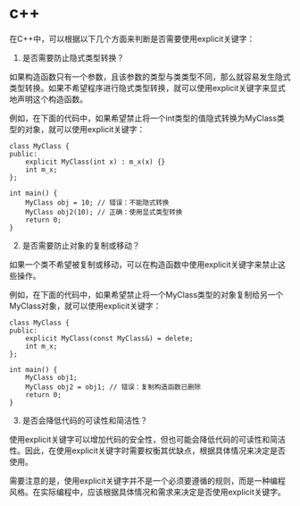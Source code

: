 # c++

在C++中，可以根据以下几个方面来判断是否需要使用explicit关键字：

1. 是否需要防止隐式类型转换？

如果构造函数只有一个参数，且该参数的类型与类类型不同，那么就容易发生隐式类型转换。如果不希望程序进行隐式类型转换，就可以使用explicit关键字来显式地声明这个构造函数。

例如，在下面的代码中，如果希望禁止将一个int类型的值隐式转换为MyClass类型的对象，就可以使用explicit关键字：

```
class MyClass {
public:
    explicit MyClass(int x) : m_x(x) {}
    int m_x;
};

int main() {
    MyClass obj = 10; // 错误：不能隐式转换
    MyClass obj2(10); // 正确：使用显式类型转换
    return 0;
}
```

2. 是否需要防止对象的复制或移动？

如果一个类不希望被复制或移动，可以在构造函数中使用explicit关键字来禁止这些操作。

例如，在下面的代码中，如果希望禁止将一个MyClass类型的对象复制给另一个MyClass对象，就可以使用explicit关键字：

```
class MyClass {
public:
    explicit MyClass(const MyClass&) = delete;
    int m_x;
};

int main() {
    MyClass obj1;
    MyClass obj2 = obj1; // 错误：复制构造函数已删除
    return 0;
}
```

3. 是否会降低代码的可读性和简洁性？

使用explicit关键字可以增加代码的安全性，但也可能会降低代码的可读性和简洁性。因此，在使用explicit关键字时需要权衡其优缺点，根据具体情况来决定是否使用。

需要注意的是，使用explicit关键字并不是一个必须要遵循的规则，而是一种编程风格。在实际编程中，应该根据具体情况和需求来决定是否使用explicit关键字。
